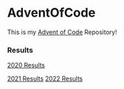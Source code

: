 # AdventOfCode

This is my [Advent of Code](https://adventofcode.com/) Repository!

### Results
[2020 Results](2020/Results%202020.md)

[2021 Results](2021/Results%202021.md)
[2022 Results](2021/Results%202022.md)
